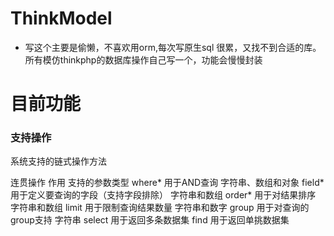 # ThinkModel
- 写这个主要是偷懒，不喜欢用orm,每次写原生sql 很累，又找不到合适的库。所有模仿thinkphp的数据库操作自己写一个，功能会慢慢封装

# 目前功能
### 支持操作

系统支持的链式操作方法

连贯操作	作用	支持的参数类型
where*	用于AND查询	字符串、数组和对象
field*	用于定义要查询的字段（支持字段排除）	字符串和数组
order*	用于对结果排序	字符串和数组
limit	用于限制查询结果数量	字符串和数字
group	用于对查询的group支持	字符串
select 用于返回多条数据集
find 用于返回单挑数据集
